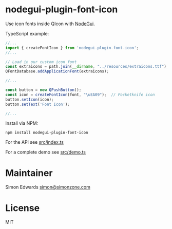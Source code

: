 # nodegui-plugin-font-icon

Use icon fonts inside QIcon with [NodeGui](https://github.com/nodegui/nodegui).

TypeScript example:

```typescript
//...
import { createFontIcon } from 'nodegui-plugin-font-icon';
//...

// Load in our custom icon font
const extraicons = path.join(__dirname, "../resources/extraicons.ttf");
QFontDatabase.addApplicationFont(extraicons);

//...

const button = new QPushButton();
const icon = createFontIcon(font, "\uEA09");  // Pocketknife icon
button.setIcon(icon);
button.setText('Font Icon');

//...
```


Install via NPM:

```
npm install nodegui-plugin-font-icon
```

For the API see [src/index.ts](src/index.ts)

For a complete demo see [src/demo.ts](src/demo.ts)

# Maintainer

Simon Edwards <simon@simonzone.com>

# License

MIT
